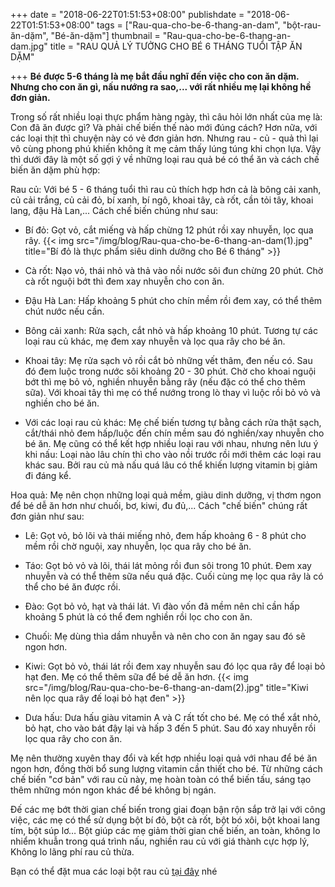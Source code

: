 ﻿+++
date = "2018-06-22T01:51:53+08:00"
publishdate = "2018-06-22T01:51:53+08:00"
tags = ["Rau-qua-cho-be-6-thang-an-dam", "bột-rau-ăn-dặm", "Bé-ăn-dặm"]
thumbnail = "Rau-qua-cho-be-6-thang-an-dam.jpg"
title = "RAU QUẢ LÝ TƯỞNG CHO BÉ 6 THÁNG TUỔI TẬP ĂN DẶM"

+++
**Bé được 5-6 tháng là mẹ bắt đầu nghĩ đến việc cho con ăn dặm. Nhưng cho con ăn gì, nấu nướng ra sao,... với rất nhiều mẹ lại không hề đơn giản.**

Trong số rất nhiều loại thực phẩm hàng ngày, thì câu hỏi lớn nhất của mẹ là: Con đã ăn được gì? Và phải chế biến thế nào mới đúng cách? Hơn nữa, với các loại thịt thì chuyện này có vẻ đơn giản hơn. Nhưng rau - củ - quả thì lại vô cùng phong phú khiến không ít mẹ cảm thấy lúng túng khi chọn lựa. Vậy thì dưới đây là một số gợi ý về những loại rau quả bé có thể ăn và cách chế biến ăn dặm phù hợp:

Rau củ: Với bé 5 - 6 tháng tuổi thì rau củ thích hợp hơn cả là bông cải xanh, củ cải trắng, củ cải đỏ, bí xanh, bí ngô, khoai tây, cà rốt, cần tỏi tây, khoai lang, đậu Hà Lan,... Cách chế biến chúng như sau:

- Bí đỏ: Gọt vỏ, cắt miếng và hấp chừng 12 phút rồi xay nhuyễn, lọc qua rây.
{{< img src="/img/blog/Rau-qua-cho-be-6-thang-an-dam(1).jpg" title="Bí đỏ là thực phẩm siêu dinh dưỡng cho Bé 6 tháng" >}}

- Cà rốt: Nạo vỏ, thái nhỏ và thả vào nồi nước sôi đun chừng 20 phút. Chờ cà rốt nguội bớt thì đem xay nhuyễn cho con ăn.

- Đậu Hà Lan: Hấp khoảng 5 phút cho chín mềm rồi đem xay, có thể thêm chút nước nếu cần.

- Bông cải xanh: Rửa sạch, cắt nhỏ và hấp khoảng 10 phút. Tương tự các loại rau củ khác, mẹ đem xay nhuyễn và lọc qua rây cho bé ăn.

- Khoai tây: Mẹ rửa sạch vỏ rồi cắt bỏ những vết thâm, đen nếu có. Sau đó đem luộc trong nước sôi khoảng 20 - 30 phút. Chờ cho khoai nguội bớt thì mẹ bỏ vỏ, nghiền nhuyễn bằng rây (nếu đặc có thể cho thêm sữa). Với khoai tây thì mẹ có thể nướng trong lò thay vì luộc rồi bỏ vỏ và nghiền cho bé ăn.

- Với các loại rau củ khác: Mẹ chế biến tương tự bằng cách rửa thật sạch, cắt/thái nhỏ đem hấp/luộc đến chín mềm sau đó nghiền/xay nhuyễn cho bé ăn. Mẹ cũng có thể kết hợp nhiều loại rau với nhau, nhưng nên lưu ý khi nấu: Loại nào lâu chín thì cho vào nồi trước rồi mới thêm các loại rau khác sau. Bởi rau củ mà nấu quá lâu có thể khiến lượng vitamin bị giảm đi đáng kể.

Hoa quả: Mẹ nên chọn những loại quả mềm, giàu dinh dưỡng, vị thơm ngon để bé dễ ăn hơn như chuối, bơ, kiwi, đu đủ,... Cách "chế biến" chúng rất đơn giản như sau:

- Lê: Gọt vỏ, bỏ lõi và thái miếng nhỏ, đem hấp khoảng 6 - 8 phút cho mềm rồi chờ nguội, xay nhuyễn, lọc qua rây cho bé ăn.

- Táo: Gọt bỏ vỏ và lõi, thái lát mỏng rồi đun sôi trong 10 phút. Đem xay nhuyễn và có thể thêm sữa nếu quá đặc. Cuối cùng mẹ lọc qua rây là có thể cho bé ăn được rồi.

- Đào: Gọt bỏ vỏ, hạt và thái lát. Vì đào vốn đã mềm nên chỉ cần hấp khoảng 5 phút là có thể đem nghiền rồi lọc cho con ăn.

- Chuối: Mẹ dùng thìa dầm nhuyễn và nên cho con ăn ngay sau đó sẽ ngon hơn.

- Kiwi: Gọt bỏ vỏ, thái lát rồi đem xay nhuyễn sau đó lọc qua rây để loại bỏ hạt đen. Mẹ có thể thêm sữa để bé dễ ăn hơn.
{{< img src="/img/blog/Rau-qua-cho-be-6-thang-an-dam(2).jpg" title="Kiwi nên lọc qua rây đế loại bỏ hạt đen" >}}

- Dưa hấu: Dưa hấu giàu vitamin A và C rất tốt cho bé. Mẹ có thể xắt nhỏ, bỏ hạt, cho vào bát đậy lại và hấp 3 đến 5 phút. Sau đó xay nhuyễn rồi lọc qua rây cho con ăn.

Mẹ nên thường xuyên thay đổi và kết hợp nhiều loại quả với nhau để bé ăn ngon hơn, đồng thời bổ sung lượng vitamin cần thiết cho bé.
Từ những cách chế biến "cơ bản" với rau củ này, mẹ hoàn toàn có thể biến tấu, sáng tạo thêm những món ngon khác để bé không bị ngán.

Đế các mẹ bớt thời gian chế biến trong giai đoạn bận rộn sắp trở lại với công việc, các mẹ có thể sử dụng bột bí đỏ, bột cà rốt, bột bó xôi, bột khoai lang tím, bột súp lơ… Bột giúp các mẹ giảm thời gian chế biến, an toàn, không lo nhiểm khuẫn trong quá trình nấu, nghiền rau củ với giá thành cực hợp lý, Không lo lãng phí rau củ thừa.

Bạn có thể đặt mua các loại bột rau củ [tại đây](/san-pham) nhé


